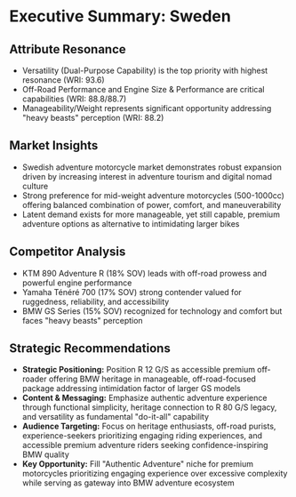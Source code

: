 # Executive Summary: Sweden

## Attribute Resonance
- Versatility (Dual-Purpose Capability) is the top priority with highest resonance (WRI: 93.6)
- Off-Road Performance and Engine Size & Performance are critical capabilities (WRI: 88.8/88.7)
- Manageability/Weight represents significant opportunity addressing "heavy beasts" perception (WRI: 88.2)

## Market Insights
- Swedish adventure motorcycle market demonstrates robust expansion driven by increasing interest in adventure tourism and digital nomad culture
- Strong preference for mid-weight adventure motorcycles (500-1000cc) offering balanced combination of power, comfort, and maneuverability
- Latent demand exists for more manageable, yet still capable, premium adventure options as alternative to intimidating larger bikes

## Competitor Analysis
- KTM 890 Adventure R (18% SOV) leads with off-road prowess and powerful engine performance
- Yamaha Ténéré 700 (17% SOV) strong contender valued for ruggedness, reliability, and accessibility
- BMW GS Series (15% SOV) recognized for technology and comfort but faces "heavy beasts" perception

## Strategic Recommendations
- **Strategic Positioning:** Position R 12 G/S as accessible premium off-roader offering BMW heritage in manageable, off-road-focused package addressing intimidation factor of larger GS models
- **Content & Messaging:** Emphasize authentic adventure experience through functional simplicity, heritage connection to R 80 G/S legacy, and versatility as fundamental "do-it-all" capability
- **Audience Targeting:** Focus on heritage enthusiasts, off-road purists, experience-seekers prioritizing engaging riding experiences, and accessible premium adventure riders seeking confidence-inspiring BMW quality
- **Key Opportunity:** Fill "Authentic Adventure" niche for premium motorcycles prioritizing engaging experience over excessive complexity while serving as gateway into BMW adventure ecosystem